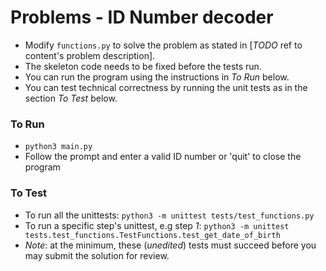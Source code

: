 # Problems - ID Number decoder

* Modify `functions.py` to solve the problem as stated in [_TODO_ ref to content's problem description].
* The skeleton code needs to be fixed before the tests run.
* You can run the program using the instructions in *To Run* below.
* You can test technical correctness by running the unit tests as in the section *To Test* below.

### To Run

* `python3 main.py`
* Follow the prompt and enter a valid ID number or 'quit' to close the program

### To Test

* To run all the unittests: `python3 -m unittest tests/test_functions.py`
* To run a specific step's unittest, e.g step *1*: `python3 -m unittest tests.test_functions.TestFunctions.test_get_date_of_birth`
* _Note_: at the minimum, these (*unedited*) tests must succeed before you may submit the solution for review.
